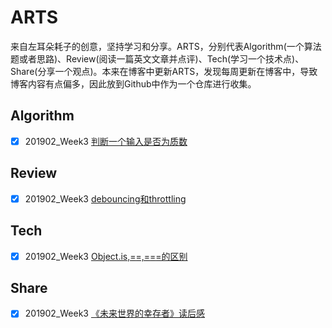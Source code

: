 # ARTS

来自左耳朵耗子的创意，坚持学习和分享。ARTS，分别代表Algorithm(一个算法题或者思路)、Review(阅读一篇英文文章并点评)、Tech(学习一个技术点)、Share(分享一个观点)。本来在博客中更新ARTS，发现每周更新在博客中，导致博客内容有点偏多，因此放到Github中作为一个仓库进行收集。

## Algorithm

-[x] 201902_Week3 [判断一个输入是否为质数]()

## Review

-[x] 201902_Week3 [debouncing和throttling](https://css-tricks.com/debouncing-throttling-explained-examples/)

## Tech

-[x] 201902_Week3 [Object.is,==,===的区别]()

## Share
-[x] 201902_Week3 [《未来世界的幸存者》读后感]()